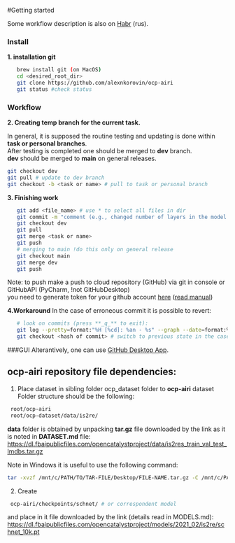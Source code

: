 #Getting started

Some workflow description is also on [Habr](https://habr.com/ru/post/342116/) (rus).
### Install
**1. installation git**
```bash
   brew install git (on MacOS)
   cd <desired_root_dir>
   git clone https://github.com/alexnkorovin/ocp-airi
   git status #check status
```
### Workflow
**2. Creating temp branch for the current task.**

In general, it is supposed the routine testing and updating is done within **task or personal branches**.</br>
After testing is completed one should be merged to **dev** branch.</br>
**dev** should be merged to **main** on general releases.</br>
 ```bash
 git checkout dev
 git pull # update to dev branch
 git checkout -b <task or name> # pull to task or personal branch
```
**3. Finishing work**
```bash
   git add <file_name> # use * to select all files in dir
   git commit -m "comment (e.g., changed number of layers in the model X"
   git checkout dev
   git pull
   git merge <task or name>
   git push
   # merging to main !do this only on general release
   git checkout main
   git merge dev
   git push
```
Note: to push make a push to cloud repository (GitHub) via git in console or GitHubAPI (PyCharm, !not GitHubDesktop) </br>
you need to generate token for your github account [here](https://github.com/settings/tokens/) ([read manual](https://docs.github.com/en/github/authenticating-to-github/keeping-your-account-and-data-secure/creating-a-personal-access-token)) </br>

**4.Workaround**
In the case of erroneous commit it is possible to revert:
```bash
   # look on commits (press **_q_** to exit):
   git log --pretty=format:"%H [%cd]: %an - %s" --graph --date=format:%c
   git checkout <hash of commit> # switch to previous state in the case of
```
###GUI
Alterantively, one can use [GitHub Desktop App](https://desktop.github.com/). </br>

## ocp-airi repository file dependencies:
1. Place dataset in sibling folder ocp_dataset folder to **ocp-airi** dataset
Folder structure should be the following:
```bash
 root/ocp-airi
 root/ocp-dataset/data/is2re/
```
**data** folder is obtained by unpacking **tar.gz** file downloaded by the link
as it is noted in **DATASET.md** file:
https://dl.fbaipublicfiles.com/opencatalystproject/data/is2res_train_val_test_lmdbs.tar.gz

Note in Windows it is useful to use the following command:
```bash
tar -xvzf /mnt/c/PATH/TO/TAR-FILE/Desktop/FILE-NAME.tar.gz -C /mnt/c/PATH/TO/DESTINATION/FOLDER
```
2. Create
```bash
 ocp-airi/checkpoints/schnet/ # or correspondent model
```
and place in it file downloaded by the link (details read in MODELS.md):</br>
https://dl.fbaipublicfiles.com/opencatalystproject/models/2021_02/is2re/schnet_10k.pt
